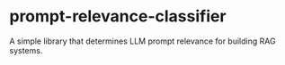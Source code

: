 # prompt-relevance-classifier
A simple library that determines LLM prompt relevance for building RAG systems.
